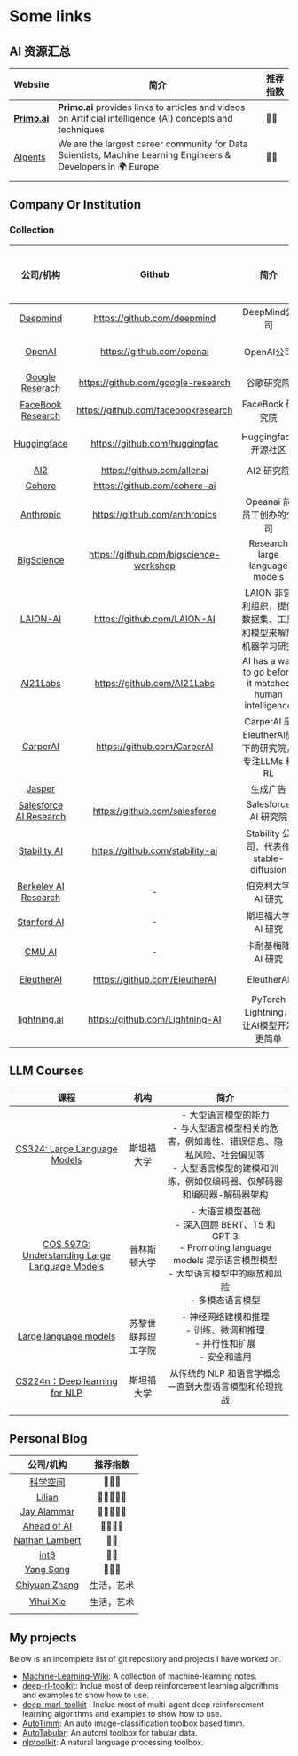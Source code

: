 # Some links

## AI 资源汇总

| Website                                                    | 简介                                                         | 推荐指数 |
| ---------------------------------------------------------- | ------------------------------------------------------------ | -------- |
| [**Primo.ai** ](https://primo.ai/index.php?title=PRIMO.ai) | **Primo.ai** provides links to articles and videos on Artificial intelligence (AI) concepts and techniques | 🤗🤗       |
| [AIgents](https://aigents.co/)                             | We are the largest career community for Data Scientists, Machine Learning Engineers & Developers in 🌍 Europe | 🤗🤗       |
|                                                            |                                                              |          |

## Company Or Institution

###  Collection

|                          公司/机构                           |                 Github                 |                            简介                            | 推荐指数 |
| :----------------------------------------------------------: | :------------------------------------: | :--------------------------------------------------------: | -------- |
|            [Deepmind](https://www.deepmind.com/)             |      https://github.com/deepmind       |                        DeepMind公司                        | 🤗🤗       |
|              [OpenAI](https://openai.com/blog/)              |       https://github.com/openai        |                         OpenAI公司                         | 🤗🤗🤗      |
|        [Google Reserach](https://ai.googleblog.com/)         |   https://github.com/google-research   |                         谷歌研究院                         | 🤗🤗       |
|      [FaceBook Research](https://ai.facebook.com/blog)       |  https://github.com/facebookresearch   |                      FaceBook 研究院                       | 🤗🤗       |
|          [Huggingface](https://huggingface.co/blog)          |     https://github.com/huggingfac      |                    Huggingface 开源社区                    | 🤗🤗🤗      |
|                 [AI2](https://allenai.org/)                  |       https://github.com/allenai       |                         AI2 研究院                         | 🤗        |
|               [Cohere](https://txt.cohere.ai/)               |      https://github.com/cohere-ai      |                                                            | 🤗        |
|           [Anthropic](https://www.anthropic.com/)            |     https://github.com/anthropics      |                  Opeanai 前员工创办的公司                  | 🤗        |
|       [BigScience](https://bigscience.huggingface.co/)       | https://github.com/bigscience-workshop |              Research  large language models               | 🤗        |
|                [LAION-AI](https://laion.ai/)                 |      https://github.com/LAION-AI       | LAION 非营利组织，提供数据集、工具和模型来解放机器学习研究 | 🤗        |
|            [AI21Labs](https://www.ai21.com/blog)             |      https://github.com/AI21Labs       |  AI has a way to go before it matches human intelligence   | 🤗        |
|               [CarperAI ](https://carper.ai/)                |      https://github.com/CarperAI       |     CarperAI 是 EleutherAI旗下的研究院，专注LLMs 和 RL     | 🤗        |
|               [Jasper](https://www.jasper.ai/)               |                                        |                          生成广告                          | 🤗        |
| [Salesforce AI Research](https://blog.salesforceairesearch.com/) |     https://github.com/salesforce      |                   Salesforce AI  研究院                    | 🤗🤗       |
|        [Stability AI](https://platform.stability.ai/)        |    https://github.com/stability-ai     |          Stability 公司，代表作 stable-diffusion           | 🤗        |
| [Berkeley AI Research](https://bair.berkeley.edu/blog/?refresh=1) |                   -                    |                     伯克利大学 AI 研究                     | 🤗🤗       |
|         [Stanford AI](https://ai.stanford.edu/blog/)         |                   -                    |                     斯坦福大学 AI 研究                     | 🤗🤗       |
|              [CMU AI](https://blog.ml.cmu.edu/)              |                   -                    |                     卡耐基梅隆 AI 研究                     | 🤗🤗       |
|            [EleutherAI](http://www.eleuther.ai/)             |     https://github.com/EleutherAI      |                         EleutherAI                         | 🤗🤗       |
| [lightning.ai](https://lightning.ai/pages/category/tutorial/) |    https://github.com/Lightning-AI     |           PyTorch Lightning，让AI模型开发更简单            | 🤗🤗       |

## LLM Courses

|                             课程                             |        机构        |                             简介                             |
| :----------------------------------------------------------: | :----------------: | :----------------------------------------------------------: |
| [CS324: Large Language Models](https://stanford-cs324.github.io/winter2022/) |     斯坦福大学     | -  大型语言模型的能力  <br />- 与大型语言模型相关的危害，例如毒性、错误信息、隐私风险、社会偏见等  <br />- 大型语言模型的建模和训练，例如仅编码器、仅解码器和编码器-解码器架构 |
| [COS 597G: Understanding Large Language Models](https://www.cs.princeton.edu/courses/archive/fall22/cos597G/) |    普林斯顿大学    | - 大语言模型基础 <br />- 深入回顾 BERT、T5 和 GPT 3  <br /> - Promoting language models 提示语言模型模型  <br /> - 大型语言模型中的缩放和风险  <br />- 多模态语言模型 |
| [Large language models](https://rycolab.io/classes/llm-s23/) | 苏黎世联邦理工学院 | - 神经网络建模和推理 <br /> - 训练、微调和推理  <br />-  并行性和扩展  <br />- 安全和滥用 |
| [CS224n：Deep learning for NLP](https://web.stanford.edu/class/cs224n/) |     斯坦福大学     |    从传统的 NLP 和语言学概念一直到大型语言模型和伦理挑战     |
|                                                              |                    |                                                              |
|                                                              |                    |                                                              |

## Personal Blog

|                    公司/机构                     |                    推荐指数                    |
| :----------------------------------------------: | :---: |
|        [科学空间](https://spaces.ac.cn/)         |      🤗🤗🤗 |
|     [Lilian](https://lilianweng.github.io/)      | 🤗🤗🤗🤗🤗 |
|    [Jay Alammar](https://jalammar.github.io/)    |    🤗🤗🤗🤗🤗    |
| [Ahead of AI](https://magazine.sebastianraschka.com/) | 🤗🤗🤗🤗 |
| [Nathan Lambert](https://robotic.substack.com/)  | 🤗🤗 |
|             [int8](https://int8.io/)             | 🤗🤗 |
|       [Yang Song](https://yang-song.net/)        |   🤗🤗🤗   |
| [Chiyuan Zhang](https://pluskid.org/) | 生活，艺术 |
| [Yihui Xie](https://yihui.org/) | 生活，艺术 |
|  | |

## My projects

Below is an incomplete list of git repository and projects I have worked on.

- [Machine-Learning-Wiki](https://jianzhnie.github.io/machine-learning-wiki/): A collection of machine-learning notes.
- [deep-rl-toolkit](https://github.com/jianzhnie/deep-rl-toolkit): Inclue most of deep reinforcement learning algorithms and examples to show how to use.
- [deep-marl-toolkit](https://github.com/jianzhnie/deep-marl-toolkit) : Inclue most of multi-agent deep reinforcement learning algorithms and examples to show how to use.
- [AutoTimm](https://github.com/jianzhnie/AutoTimm): An auto image-classification toolbox based timm.
- [AutoTabular](https://github.com/jianzhnie/AutoTabular): An automl  toolbox for tabular data.
- [nlptoolkit](https://github.com/jianzhnie/nlp-toolkit): A natural language processing toolbox.

